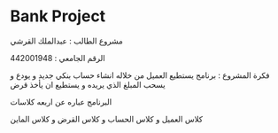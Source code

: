 # Bank Project

مشروع الطالب : عبدالملك القرشي 

الرقم الجامعي : 442001948

فكرة المشروع : برنامج يستطيع العميل من خلاله انشاء حساب بنكي جديد و يودع و يسحب المبلغ الذي يريده و يستطيع ان يأخذ قرض 

البرنامج عباره عن اربعه كلاسات 

كلاس العميل و كلاس الحساب و كلاس القرض و كلاس الماين

